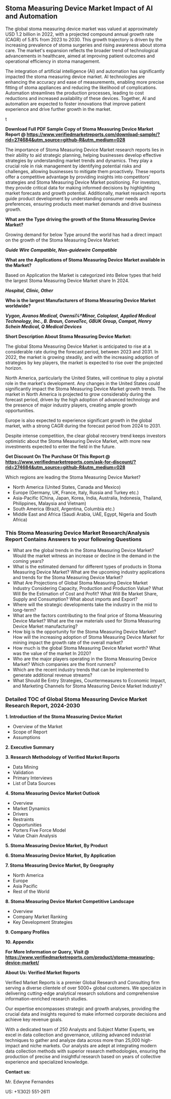 <h2>Stoma Measuring Device Market Impact of AI and Automation</h2><p>The global stoma measuring device market was valued at approximately USD 1.2 billion in 2022, with a projected compound annual growth rate (CAGR) of 5.8% from 2023 to 2030. This growth trajectory is driven by the increasing prevalence of stoma surgeries and rising awareness about stoma care. The market's expansion reflects the broader trend of technological advancements in healthcare, aimed at improving patient outcomes and operational efficiency in stoma management.</p><p>The integration of artificial intelligence (AI) and automation has significantly impacted the stoma measuring device market. AI technologies are enhancing the accuracy and ease of measurements, enabling more precise fitting of stoma appliances and reducing the likelihood of complications. Automation streamlines the production processes, leading to cost reductions and increased availability of these devices. Together, AI and automation are expected to foster innovations that improve patient experience and drive further growth in the market.</p>t</p><p id="" class=""><strong>Download Full PDF Sample Copy of Stoma Measuring Device Market Report @ <a href="https://www.verifiedmarketreports.com/download-sample/?rid=274684&utm_source=github-R&utm_medium=028" target="_blank">https://www.verifiedmarketreports.com/download-sample/?rid=274684&utm_source=github-R&utm_medium=028</a></strong></p><p>The importance of&nbsp;Stoma Measuring Device Market research reports lies in their ability to aid strategic planning, helping businesses develop effective strategies by understanding market trends and dynamics. They play a crucial role in risk management by identifying potential risks and challenges, allowing businesses to mitigate them proactively. These reports offer a competitive advantage by providing insights into competitors' strategies and Stoma Measuring Device Market positioning. For investors, they provide critical data for making informed decisions by highlighting market forecasts and growth potential. Additionally, market research reports guide product development by understanding consumer needs and preferences, ensuring products meet market demands and drive business growth.</p><p><strong>What are the&nbsp;Type driving the growth of the Stoma Measuring Device Market?</strong></p><p id="" class="">Growing demand for below Type around the world has had a direct impact on the growth of the Stoma Measuring Device Market:</p><em><strong>Guide Wire Compatible, Non-guidewire Compatible</strong></em></p><strong>What are the&nbsp;Applications&nbsp;of Stoma Measuring Device Market available in the Market?</strong></p><p id="" class="">Based on Application the Market is categorized into Below types that held the largest Stoma Measuring Device Market share In 2024.</p><em><strong>Hospital, Clinic, Other</strong></em></p><strong>Who is the largest Manufacturers of Stoma Measuring Device Market worldwide?</strong></p><p><em><strong>Vygon, Avanos Medical, Owensï¼†Minor, Coloplast, Applied Medical Technology, Inc., B. Braun, ConvaTec, GBUK Group, Compat, Henry Schein Medical, Q Medical Devices</strong></em></p><p id="" class=""><strong>Short Description About Stoma Measuring Device Market:</strong></p><p>The global Stoma Measuring Device Market is anticipated to rise at a considerable rate during the forecast period, between 2023 and 2031. In 2022, the market is growing steadily, and with the increasing adoption of strategies by key players, the market is expected to rise over the projected horizon.</p><p>North America, particularly the United States, will continue to play a pivotal role in the market's development. Any changes in the United States could significantly impact the Stoma Measuring Device Market growth trends. The market in North America is projected to grow considerably during the forecast period, driven by the high adoption of advanced technology and the presence of major industry players, creating ample growth opportunities.</p><p>Europe is also expected to experience significant growth in the global market, with a strong CAGR during the forecast period from 2024 to 2031.</p><p>Despite intense competition, the clear global recovery trend keeps investors optimistic about the Stoma Measuring Device Market, with more new investments expected to enter the field in the future.</p><p id="" class=""><strong>Get Discount On The Purchase Of This Report @ <a href="https://www.verifiedmarketreports.com/ask-for-discount/?rid=274684&utm_source=github-R&utm_medium=028" target="_blank">https://www.verifiedmarketreports.com/ask-for-discount/?rid=274684&utm_source=github-R&utm_medium=028</a></strong></p>Which regions are leading the Stoma Measuring Device Market?</p><ul><li>North America (United States, Canada and Mexico)</li><li>Europe (Germany, UK, France, Italy, Russia and Turkey etc.)</li><li>Asia-Pacific (China, Japan, Korea, India, Australia, Indonesia, Thailand, Philippines, Malaysia and Vietnam)</li><li>South America (Brazil, Argentina, Columbia etc.)</li><li>Middle East and Africa (Saudi Arabia, UAE, Egypt, Nigeria and South Africa)</li></ul><h3 id="" class="">This Stoma Measuring Device Market Research/Analysis Report Contains Answers to your following Questions</h3><ul><li>What are the global trends in the Stoma Measuring Device Market? Would the market witness an increase or decline in the demand in the coming years?</li><li>What is the estimated demand for different types of products in Stoma Measuring Device Market? What are the upcoming industry applications and trends for the Stoma Measuring Device Market?</li><li>What Are Projections of Global Stoma Measuring Device Market Industry Considering Capacity, Production and Production Value? What Will Be the Estimation of Cost and Profit? What Will Be Market Share, Supply and Consumption? What about imports and Export?</li><li>Where will the strategic developments take the industry in the mid to long-term?</li><li>What are the factors contributing to the final price of Stoma Measuring Device Market? What are the raw materials used for Stoma Measuring Device Market manufacturing?</li><li>How big is the opportunity for the Stoma Measuring Device Market? How will the increasing adoption of Stoma Measuring Device Market for mining impact the growth rate of the overall market?</li><li>How much is the global Stoma Measuring Device Market worth? What was the value of the market In 2020?</li><li>Who are the major players operating in the Stoma Measuring Device Market? Which companies are the front runners?</li><li>Which are the recent industry trends that can be implemented to generate additional revenue streams?</li><li>What Should Be Entry Strategies, Countermeasures to Economic Impact, and Marketing Channels for Stoma Measuring Device Market Industry?</li></ul><h3 id="" class="">Detailed TOC of Global Stoma Measuring Device Market Research Report, 2024-2030</h3><p id="" class=""><strong>1. Introduction of the Stoma Measuring Device Market</strong></p><ul><li>Overview of the Market</li><li>Scope of Report</li><li>Assumptions</li></ul><p id="" class=""><strong>2. Executive Summary</strong></p><p id="" class=""><strong>3. Research Methodology of Verified Market Reports</strong></p><ul><li>Data Mining</li><li>Validation</li><li>Primary Interviews</li><li>List of Data Sources</li></ul><p id="" class=""><strong>4. Stoma Measuring Device Market Outlook</strong></p><ul><li>Overview</li><li>Market Dynamics</li><li>Drivers</li><li>Restraints</li><li>Opportunities</li><li>Porters Five Force Model</li><li>Value Chain Analysis</li></ul><p id="" class=""><strong>5. Stoma Measuring Device Market, By Product</strong></p><p id="" class=""><strong>6. Stoma Measuring Device Market, By Application</strong></p><p id="" class=""><strong>7. Stoma Measuring Device Market, By Geography</strong></p><ul><li>North America</li><li>Europe</li><li>Asia Pacific</li><li>Rest of the World</li></ul><p id="" class=""><strong>8. Stoma Measuring Device Market Competitive Landscape</strong></p><ul><li>Overview</li><li>Company Market Ranking</li><li>Key Development Strategies</li></ul><p id="" class=""><strong>9. Company Profiles</strong></p><p id="" class=""><strong>10. Appendix</strong></p><p id="" class=""><strong>For More Information or Query, Visit @ <a href="https://www.verifiedmarketreports.com/product/stoma-measuring-device-market/" target="_blank">https://www.verifiedmarketreports.com/product/stoma-measuring-device-market/</a></strong></p><p id="" class=""><strong>About Us: Verified Market Reports</strong></p><p id="" class="">Verified Market Reports is a premier Global Research and Consulting firm serving a diverse clientele of over 5000+ global customers. We specialize in delivering cutting-edge analytical research solutions and comprehensive information-enriched research studies.</p><p id="" class="">Our expertise encompasses strategic and growth analyses, providing the crucial data and insights required to make informed corporate decisions and achieve key revenue goals.</p><p id="" class="">With a dedicated team of 250 Analysts and Subject Matter Experts, we excel in data collection and governance, utilizing advanced industrial techniques to gather and analyze data across more than 25,000 high-impact and niche markets. Our analysts are adept at integrating modern data collection methods with superior research methodologies, ensuring the production of precise and insightful research based on years of collective experience and specialized knowledge.</p><p id="" class=""><strong>Contact us:</strong></p><p id="" class="">Mr. Edwyne Fernandes</p><p id="" class="">US: +1(302) 551-2611</p>